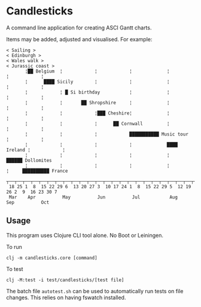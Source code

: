 Candlesticks
============
A command line application for creating ASCI Gantt charts.

Items may be added, adjusted and visualised. For example:

```
< Sailing > 
< Edinburgh > 
< Wales walk > 
< Jurassic coast > 
       ¦██ Belgium  ¦            ¦            ¦             ¦            ¦            ¦  
       ¦      ████ Sicily        ¦            ¦             ¦            ¦            ¦  
       ¦            ¦ █ Si birthday           ¦             ¦            ¦            ¦  
       ¦            ¦       ██ Shropshire     ¦             ¦            ¦            ¦  
       ¦            ¦            ¦███ Cheshire¦             ¦            ¦            ¦  
       ¦            ¦            ¦      ██ Cornwall         ¦            ¦            ¦  
       ¦            ¦            ¦            ███████████ Music tour     ¦            ¦  
       ¦            ¦            ¦            ¦             ████ Ireland ¦            ¦  
       ¦            ¦            ¦            ¦             ¦         ██████ Dollomites  
       ¦            ¦            ¦            ¦             ¦            ¦     ██████████ France
 ┬──┬──┬──┬──┬──┬──┬──┬──┬──┬──┬──┬──┬──┬──┬──┬──┬──┬──┬──┬──┬──┬──┬──┬──┬──┬──┬──┬──┬──┬──
 18 25 1  8  15 22 29 6  13 20 27 3  10 17 24 1  8  15 22 29 5  12 19 26 2  9  16 23 30 7 
 Mar    Apr          May          Jun          Jul           Aug          Sep          Oct   
```

Usage
-----
This program uses Clojure CLI tool alone. No Boot or Leiningen.

To run

```clj -m candlesticks.core [command]```

To test

```clj -M:test -i test/candlesticks/[test file]```

The batch file ```autotest.sh``` can be used to automatically run tests on file changes. This relies on having fswatch installed.
